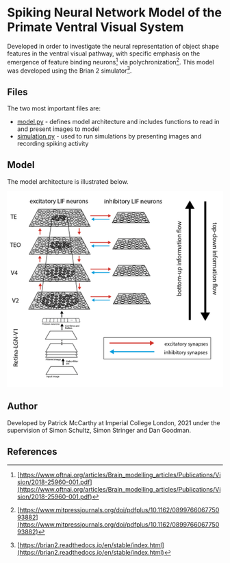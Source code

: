 # Spiking Neural Network Model of the Primate Ventral Visual System

Developed in order to investigate the neural representation of object shape features in the ventral visual pathway, with specific emphasis on the emergence of feature binding neurons[^1] via polychronization[^2]. This model was developed using the Brian 2 simulator[^3].

## Files

The two most important files are:

* [model.py](https://github.com/patmccarthy1/spiking-PVVS-model/blob/master/model.py) - defines model architecture and includes functions to read in and present images to model
* [simulation.py](https://github.com/patmccarthy1/spiking-PVVS-model/blob/master/simulation.py) - used to run simulations by presenting images and recording spiking activity


## Model
The model architecture is illustrated below.

![diagram of model architecture](https://github.com/patmccarthy1/spiking-PVVS-model/blob/master/architecture.png)

## Author
Developed by Patrick McCarthy at Imperial College London, 2021 under the supervision of Simon Schultz, Simon Stringer and Dan Goodman.

## References

[^1]: [https://www.oftnai.org/articles/Brain_modelling_articles/Publications/Vision/2018-25960-001.pdf](https://www.oftnai.org/articles/Brain_modelling_articles/Publications/Vision/2018-25960-001.pdf)
[^2]: [https://www.mitpressjournals.org/doi/pdfplus/10.1162/089976606775093882](https://www.mitpressjournals.org/doi/pdfplus/10.1162/089976606775093882)
[^3]: [https://brian2.readthedocs.io/en/stable/index.html](https://brian2.readthedocs.io/en/stable/index.html)

